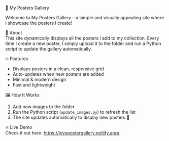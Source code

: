 🎨  My Posters Gallery  

Welcome to My Posters Gallery – a simple and visually appealing site where I showcase the posters I create!  

📌 About  
This site dynamically displays all the posters I add to my collection. Every time I create a new poster, I simply upload it to the folder and run a Python script to update the gallery automatically.  

 🔥 Features  
- Displays posters in a clean, responsive grid  
- Auto-updates when new posters are added  
- Minimal & modern design  
- Fast and lightweight  

 🖼️ How It Works  
1. Add new images to the folder  
2. Run the Python script (`update_images.py`) to refresh the list  
3. The site updates automatically to display new posters 🎉  

🔥  Live Demo  
Check it out here: https://joyspostergallery.netlify.app/  
